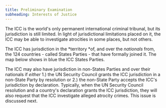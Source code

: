 ```yaml
---
title: Preliminary Examination
subheading: Interests of Justice
---
```


The ICC is the world's only permanent international criminal tribunal, but its jurisdiction is still limited. In light of jurisdictional limitations placed on it, the ICC may be able to investigate atrocities in some places, but not others.&nbsp;

The ICC has jurisdiction in the *territory&nbsp;*of, and over the *nationals* from, the 124 countries - called States Parties - that have formally joined it. The map below shows in blue the ICC States Parties.&nbsp;

The ICC may also have jurisdiction in non-States Parties and over their nationals if *either*&nbsp;1.) the UN Security Council grants the ICC jurisdiction in a non-State Party by resolution or 2.) the non-State Party accepts the ICC's jurisdiction by declaration. Typically, when the UN Security Council resolution and a country's declaration grants the ICC jurisdiction, they will also request that the ICC investigate alleged atrocity crimes. This issue is discussed next.&nbsp;

&nbsp;

&nbsp;